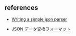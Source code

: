 ## references

- [Writing a simple json parser](https://notes.eatonphil.com/writing-a-simple-json-parser.html)

- [JSON データ交換フォーマット](https://www.asahi-net.or.jp/~ax2s-kmtn/internet/rfc8259j.html)

